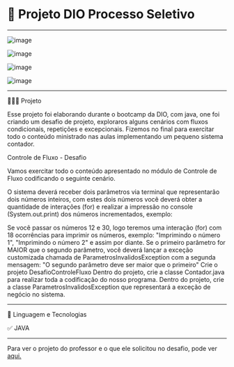 # 🚀 Projeto DIO Processo Seletivo
********************************************************************************************

![image](https://github.com/chritianegozza/ProjetoDIOProcessoSeletivo/assets/72118415/c855b2c2-83b5-48a8-8d62-d797aa2e8a1c)


![image](https://github.com/chritianegozza/ProjetoDIOProcessoSeletivo/assets/72118415/1a90eb73-f48d-4193-8158-92afef7abb62)



![image](https://github.com/chritianegozza/ProjetoDIOProcessoSeletivo/assets/72118415/0d8f1fc3-a8aa-4415-ab34-f56c5a9a8ceb)


![image](https://github.com/chritianegozza/ProjetoDIOProcessoSeletivo/assets/72118415/89706562-e779-45e0-8fb9-fa8222cb450b)

**********************************************************************************************
👩🏻‍💻 Projeto

Esse projeto foi elaborando durante o bootcamp da DIO, com java, one foi criando um desafio de projeto, 
exploraros alguns cenários com fluxos condicionais, repetições e excepcionais.
Fizemos no final para exercitar todo o conteúdo ministrado nas aulas implementando um pequeno sistema contador.

Controle de Fluxo - Desafio


Vamos exercitar todo o conteúdo apresentado no módulo de Controle de Fluxo codificando o seguinte cenário.

O sistema deverá receber dois parâmetros via terminal que representarão dois números inteiros, com estes dois números você deverá obter a quantidade de interações (for) e realizar a impressão no console (System.out.print) dos números incrementados, exemplo:

Se você passar os números 12 e 30, logo teremos uma interação (for) com 18 ocorrências para imprimir os números, exemplo: "Imprimindo o número 1", "Imprimindo o número 2" e assim por diante.
Se o primeiro parâmetro for MAIOR que o segundo parâmetro, você deverá lançar a exceção customizada chamada de ParametrosInvalidosException com a segunda mensagem: "O segundo parâmetro deve ser maior que o primeiro"
Crie o projeto DesafioControleFluxo
Dentro do projeto, crie a classe Contador.java para realizar toda a codificação do nosso programa.
Dentro do projeto, crie a classe ParametrosInvalidosException que representará a exceção de negócio no sistema.


**********************************************************************************************
🧩 Linguagem e Tecnologias 


✅ JAVA
****************************************************************************************************

Para ver o projeto do professor e o que ele solicitou no desafio, pode ver [aqui.](https://github.com/digitalinnovationone/trilha-java-basico/tree/main/desafios/controle-fluxo)
